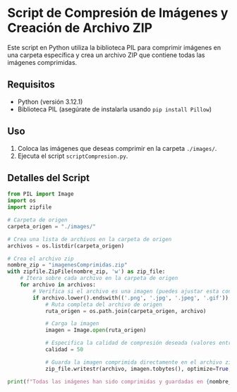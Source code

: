 # Script de Compresión de Imágenes y Creación de Archivo ZIP

Este script en Python utiliza la biblioteca PIL para comprimir imágenes en una carpeta específica y crea un archivo ZIP que contiene todas las imágenes comprimidas.

## Requisitos

- Python (versión 3.12.1)
- Biblioteca PIL (asegúrate de instalarla usando `pip install Pillow`)

## Uso

1. Coloca las imágenes que deseas comprimir en la carpeta `./images/`.
2. Ejecuta el script `scriptCompresion.py`.

## Detalles del Script

```python
from PIL import Image
import os
import zipfile

# Carpeta de origen
carpeta_origen = "./images/"

# Crea una lista de archivos en la carpeta de origen
archivos = os.listdir(carpeta_origen)

# Crea el archivo zip
nombre_zip = "imagenesComprimidas.zip"
with zipfile.ZipFile(nombre_zip, 'w') as zip_file:
    # Itera sobre cada archivo en la carpeta de origen
    for archivo in archivos:
        # Verifica si el archivo es una imagen (puedes ajustar esta condición según tus necesidades)
        if archivo.lower().endswith(('.png', '.jpg', '.jpeg', '.gif')):
            # Ruta completa del archivo de origen
            ruta_origen = os.path.join(carpeta_origen, archivo)

            # Carga la imagen
            imagen = Image.open(ruta_origen)

            # Especifica la calidad de compresión deseada (valores entre 0 y 100)
            calidad = 50

            # Guarda la imagen comprimida directamente en el archivo zip con su nombre original
            zip_file.writestr(archivo, imagen.tobytes(), optimize=True, quality=calidad)

print(f"Todas las imágenes han sido comprimidas y guardadas en {nombre_zip}")
